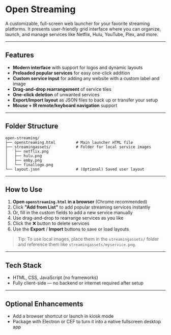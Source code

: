 # Open Streaming

A customizable, full-screen web launcher for your favorite streaming platforms. It presents user-friendly grid interface where you can organize, launch, and manage services like Netflix, Hulu, YouTube, Plex, and more.

---

##  Features

- **Modern interface** with support for logos and dynamic layouts  
- **Preloaded popular services** for easy one-click addition  
- **Custom service input** for adding any website with a custom label and image  
- **Drag-and-drop rearrangement** of service tiles  
- **One-click deletion** of unwanted services  
- **Export/Import layout** as JSON files to back up or transfer your setup  
- **Mouse + IR remote/keyboard navigation** support
  
---

## Folder Structure

```
open-streaming/
├── openstreaming.html         # Main launcher HTML file
├── streamingassets/           # Folder for local service images
│   ├── netflix.png
│   ├── hulu.png
│   ├── emby.png
│   └── finallogo.png
└── layout.json                # (Optional) Saved user layout
```

---

## How to Use

1. **Open `openstreaming.html` in a browser** (Chrome recommended)
2. Click **"Add from List"** to add popular streaming services instantly
3. Or, fill in the custom fields to add a new service manually
4. Use drag-and-drop to rearrange services as you like
5. Click the ❌ button to delete services
6. Use the **Export** / **Import** buttons to save or load layouts

> Tip: To use local images, place them in the `streamingassets/` folder and reference them like `streamingassets/myservice.png`.

---

## Tech Stack

- HTML, CSS, JavaScript (no frameworks)
- Fully client-side — no backend or internet required after setup

---

## Optional Enhancements

- Add a browser shortcut or launch in kiosk mode
- Package with Electron or CEF to turn it into a native fullscreen desktop app


